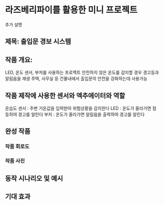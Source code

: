 # 라즈베리파이를 활용한 미니 프로젝트
추가 설명
## 제목: 출입문 경보 시스템
## 작품 개요:
LED, 온도 센서, 부저를 사용하는 프로젝트
안전하지 않은 온도를 감지할 경우 경고등과 알림음을 재생
주택, 사무실 등 건물내에서 출입문의 안전을 강화하는데 사용가능

## 작품 제작에 사용한 센서와 엑추에이터와 역할
온습도 센서 : 주변 기온값을 입력받아 위험상황을 감지한다
LED : 온도가 올라가면 점등하여 경고를 알린다
부저 : 온도가 올라가면 알림음을 출력하여 경고를 알린다
## 완성 작품
### 작품 회로도

### 작품 사진

## 동작 시나리오 및 예시

## 기대 효과
